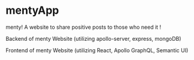 # mentyApp
menty! A website to share positive posts to those who need it !

Backend of menty Website (utilizing apollo-server, express, mongoDB)

Frontend of menty Website (utilizing React, Apollo GraphQL, Semantic UI)
